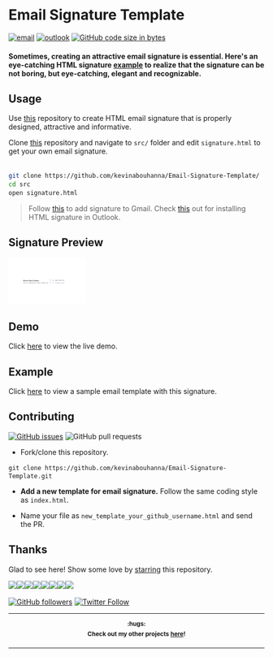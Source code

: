# Email Signature Template

[![email](https://img.shields.io/static/v1.svg?label=Email&message=Signature&color=grey&logo=gmail&style=flat&logoColor=white&colorA=critical)](https://github.com/kevinabouhanna/Email-Signature-Template/) [![outlook](https://img.shields.io/static/v1.svg?label=Outlook&message=Template&color=grey&logo=microsoft-outlook&style=flat&logoColor=white&colorA=dodgerblue)](https://github.com/kevinabouhanna/Email-Signature-Template/) [![GitHub code size in bytes](https://img.shields.io/github/languages/code-size/kevinabouhanna/Email-Signature-Template.svg?logo=github&style=flat&colorB=teal)](https://github.com/kevinabouhanna/Email-Signature-Template/)

#### Sometimes, creating an attractive email signature is essential. Here's an eye-catching HTML signature [example](https://kevinabouhanna.github.io/Email-Signature-Template/src/signature.html) to realize that the signature can be not boring, but eye-catching, elegant and recognizable.

## Usage

Use [this](https://github.com/kevinabouhanna/Email-Signature-Template/) repository to create HTML email signature that is properly designed, attractive and informative. 

Clone [this](https://github.com/kevinabouhanna/Email-Signature-Template/) repository and navigate to `src/` folder and edit `signature.html` to get your own email signature.

```bash

git clone https://github.com/kevinabouhanna/Email-Signature-Template/ 
cd src
open signature.html

```

> Follow [this](https://pdf.wondershare.com/signature/insert-html-signature-in-gmail.html) to add signature to Gmail. Check [this](https://www.christopherbolt.com/support/knowledgebase/24/Installing-HTML-email-signatures-in-Microsoft-Outlook.html) out for installing HTML signature in Outlook.



## Signature Preview

<img src="./preview.png" height="10%" width="30%">

## Demo

Click [here](https://kevinabouhanna.github.io/Email-Signature-Template/src/signature.html) to view the live demo.

## Example

Click [here](https://kevinabouhanna.github.io/Email-Signature-Template) to view a sample email template with this signature.

## Contributing

[![GitHub issues](https://img.shields.io/github/issues/kevinabouhanna/Email-Signature-Template?logo=github)](https://github.com/kevinabouhanna/Email-Signature-Template/issues) ![GitHub pull requests](https://img.shields.io/github/issues-pr/kevinabouhanna/Email-Signature-Template?color=blue&logo=github)

- Fork/clone this repository.

```
git clone https://github.com/kevinabouhanna/Email-Signature-Template.git
```

- **Add a new template for email signature.** Follow the same coding style as `index.html`.

- Name your file as `new_template_your_github_username.html` and send the PR.


## Thanks

Glad to see here! Show some love by [starring](https://github.com/kevinabouhanna/Email-Signature-Template/) this repository.

[![](https://sourcerer.io/fame/kevinabouhanna/kevinabouhanna/Email-Signature-Template/images/0)](https://fayz.in/stories/s/1522/0/?ckt_id=ZGL1ZGVk&title=story_of_kevinabouhanna)[![](https://sourcerer.io/fame/kevinabouhanna/kevinabouhanna/Email-Signature-Template/images/1)](https://medium.com/@kevinabouhanna)[![](https://sourcerer.io/fame/kevinabouhanna/kevinabouhanna/Email-Signature-Template/images/2)](https://www.linkedin.com/in/kevinabouhanna/)[![](https://sourcerer.io/fame/kevinabouhanna/kevinabouhanna/Email-Signature-Template/images/3)](https://www.linkedin.com/in/kevinabouhanna/)[![](https://sourcerer.io/fame/kevinabouhanna/kevinabouhanna/Email-Signature-Template/images/4)](https://www.linkedin.com/in/kevinabouhanna/)[![](https://sourcerer.io/fame/kevinabouhanna/kevinabouhanna/Email-Signature-Template/images/5)](https://www.linkedin.com/in/kevinabouhanna/)[![](https://sourcerer.io/fame/kevinabouhanna/kevinabouhanna/Email-Signature-Template/images/6)](https://medium.com/@kevinabouhanna)[![](https://sourcerer.io/fame/kevinabouhanna/kevinabouhanna/Email-Signature-Template/images/7)](https://medium.com/@kevinabouhanna)

[![GitHub followers](https://img.shields.io/github/followers/kevinabouhanna.svg?label=Follow%20@kevinabouhanna&style=social)](https://github.com/kevinabouhanna/) [![Twitter Follow](https://img.shields.io/twitter/follow/kevinabouhanna.svg?style=social)](https://twitter.com/kevinabouhanna)

------

<p align="center"><strong><sup>:hugs: <br>Check out my other projects <a href="./PROJECTS.md">here</a>!</sup></strong></p>

------

